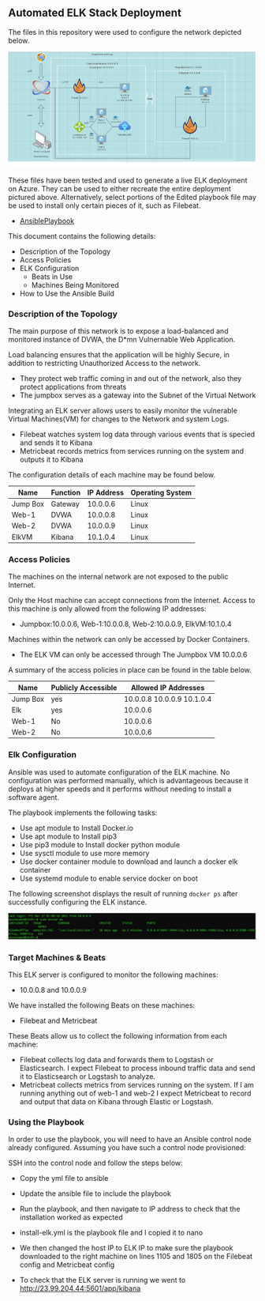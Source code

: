 ## Automated ELK Stack Deployment

The files in this repository were used to configure the network depicted below.

![Project1Diagram](https://raw.githubusercontent.com/MahendraG7/Project-1/main/Diagrams/FinishedDiagram.JPG)

These files have been tested and used to generate a live ELK deployment on Azure. They can be used to either recreate the entire deployment pictured above. Alternatively, select portions of the Edited playbook file may be used to install only certain pieces of it, such as Filebeat.

  - [AnsiblePlaybook](https://github.com/MahendraG7/Project-1/tree/main/Ansible) 

This document contains the following details:
- Description of the Topology
- Access Policies
- ELK Configuration
  - Beats in Use
  - Machines Being Monitored
- How to Use the Ansible Build


### Description of the Topology

The main purpose of this network is to expose a load-balanced and monitored instance of DVWA, the D*mn Vulnernable Web Application.

Load balancing ensures that the application will be highly Secure, in addition to restricting Unauthorized Access to the network.
-  They protect web traffic coming in and out of the network, also they protect applications from threats
-  The jumpbox serves as a gateway into the Subnet of the Virtual Network

Integrating an ELK server allows users to easily monitor the vulnerable Virtual Machines(VM) for changes to the Network and system Logs.
- Filebeat watches system log data through various events that is specied and sends it to Kibana
- Metricbeat records metrics from services running on the system and outputs it to Kibana

The configuration details of each machine may be found below.

| Name     | Function | IP Address | Operating System |
|----------|----------|------------|------------------|
| Jump Box | Gateway  | 10.0.0.6   | Linux            |
| Web-1    |  DVWA    | 10.0.0.8   | Linux            |
| Web-2    |  DVWA    | 10.0.0.9   | Linux            |
| ElkVM    | Kibana   | 10.1.0.4   | Linux            |

### Access Policies

The machines on the internal network are not exposed to the public Internet. 

Only the Host machine can accept connections from the Internet. Access to this machine is only allowed from the following IP addresses:
- Jumpbox:10.0.0.6, Web-1:10.0.0.8, Web-2:10.0.0.9, ElkVM:10.1.0.4

Machines within the network can only be accessed by Docker Containers.
-   The ELK VM can only be accessed through The Jumpbox VM 10.0.0.6

A summary of the access policies in place can be found in the table below.

| Name     | Publicly Accessible | Allowed IP Addresses       |
|----------|---------------------|----------------------------|
| Jump Box |    yes              | 10.0.0.8 10.0.0.9 10.1.0.4 |
|  Elk     |     yes             | 10.0.0.6                   |
| Web-1    |     No              | 10.0.0.6                   |
| Web-2    |    No               | 10.0.0.6                   |

### Elk Configuration

Ansible was used to automate configuration of the ELK machine. No configuration was performed manually, which is advantageous because it deploys at higher speeds and it performs without needing to install a software agent. 

The playbook implements the following tasks:
-  Use apt module to Install Docker.io
-  Use apt module to Install pip3
-  Use pip3 module to Install docker python module
-  Use sysctl module to use more memory
-  Use docker container module to download and launch a docker elk container
-  Use systemd module to enable service docker on boot

The following screenshot displays the result of running `docker ps` after successfully configuring the ELK instance.

![Docker ps output](https://raw.githubusercontent.com/MahendraG7/Project-1/main/Docker%20ps%20Output.JPG)
### Target Machines & Beats
This ELK server is configured to monitor the following machines:
- 10.0.0.8 and 10.0.0.9

We have installed the following Beats on these machines:
- Filebeat and Metricbeat

These Beats allow us to collect the following information from each machine:
-  Filebeat collects log data and forwards them to Logstash or Elasticsearch. I expect Filebeat to process inbound traffic data and send it to Elasticsearch or Logstash to analyze.
-  Metricbeat collects metrics from services running on the system. If I am running anything out of web-1 and web-2 I expect Metricbeat to record and output that data on Kibana through Elastic or Logstash.
### Using the Playbook
In order to use the playbook, you will need to have an Ansible control node already configured. Assuming you have such a control node provisioned: 

SSH into the control node and follow the steps below:
- Copy the yml file to ansible
- Update the ansible file to include the playbook
- Run the playbook, and then navigate to IP address to check that the installation worked as expected

- install-elk.yml is the playbook file and I copied it to nano
- We then changed the host IP to ELK IP to make sure the playbook downloaded to the right machine on lines 1105 and 1805 on the Filebeat config and Metricbeat config
- To check that the ELK server is running we went to http://23.99.204.44:5601/app/kibana
